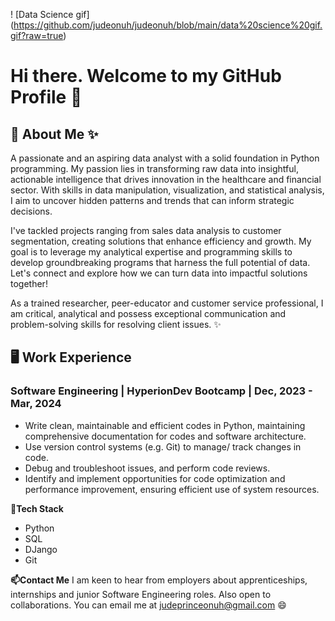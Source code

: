 ! [Data Science gif] (https://github.com/judeonuh/judeonuh/blob/main/data%20science%20gif.gif?raw=true)

# Hi there. Welcome to my GitHub Profile 👋

## 📝 About Me ✨
A passionate and an aspiring data analyst with a solid foundation in Python programming. My passion lies in transforming raw data into insightful, actionable intelligence that drives innovation in the healthcare and financial sector. With skills in data manipulation, visualization, and statistical analysis, I aim to uncover hidden patterns and trends that can inform strategic decisions. 

I've tackled projects ranging from sales data analysis to customer segmentation, creating solutions that enhance efficiency and growth. My goal is to leverage my analytical expertise and programming skills to develop groundbreaking programs that harness the full potential of data. Let's connect and explore how we can turn data into impactful solutions together!

As a trained researcher, peer-educator and customer service professional, I am critical, analytical and possess exceptional communication and problem-solving skills for resolving client issues. ✨

## 🖥️ Work Experience
### Software Engineering | HyperionDev Bootcamp |   Dec, 2023 - Mar, 2024
* Write clean, maintainable and efficient codes in Python, maintaining comprehensive documentation for codes and software architecture.
* Use version control systems  (e.g. Git) to manage/ track changes in code.
* Debug and troubleshoot issues, and perform code reviews.
* Identify and implement opportunities for code optimization and performance improvement, ensuring efficient use of system resources.

**🌱Tech Stack**
* Python
* SQL
* DJango
* Git

**📫Contact Me**
I am keen to hear from employers about apprenticeships, internships and junior Software Engineering roles. Also open to collaborations. You can email me at judeprinceonuh@gmail.com 😄
